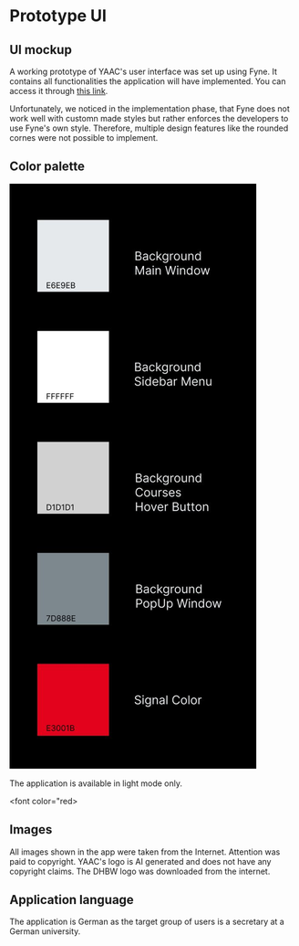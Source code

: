 # Prototype UI
<!--
1. Dient der Abstimmung mit dem Nutzer
2. Bildet Abläufe in der Bedienung ab
3. Unterstützt bei der System Analyse(!)
4. Komplexität reicht von Zeichnung bis hin zu UI First Ansätzen
-->
## UI mockup
A working prototype of YAAC's user interface was set up using Fyne. It contains all functionalities the application will have implemented. You can access it through [this link](https://www.figma.com/file/LafaEbsEgrPlpfGFD248Ht/Eva?type=design&node-id=0-1&mode=design&t=WLknTuXN0PHTvYjs-0).

Unfortunately, we noticed in the implementation phase, that Fyne does not work well with customn made styles but rather enforces the developers to use Fyne's own style. Therefore, multiple design features like the rounded cornes were not possible to implement.

## Color palette

![Color Palette](/Assets/ColorPalette.png)

The application is available in light mode only.


<font color="red>

## Images

All images shown in the app were taken from the Internet. Attention was paid to copyright. <!-- In this case, the creator insists on being named in the imprint under the settings tab. The images should also not be used commercially and may not be modified. All of the above has been observed to the best of our knowledge and belief.-->
YAAC's logo is AI generated and does not have any copyright claims.
The DHBW logo was downloaded from the internet.

</font>

## Application language

The application is German as the target group of users is a secretary at a German university.

<!--
User-Centric Design: Put the user at the center of the design process. Understand their needs, preferences, and pain points through user research, surveys, and feedback mechanisms.
Simplify Navigation: Keep the navigation simple and intuitive. Use clear and descriptive labels for menus, buttons, and links. Organize content logically to help users find what they need quickly.
Consistent Interface: Maintain consistency throughout the application interface. Use consistent layouts, colors, fonts, and styles to create a cohesive and familiar user experience across all screens.
Clear Visual Hierarchy: Design with a clear visual hierarchy to guide users' attention to the most important elements on the screen. Use size, color, contrast, and spacing to differentiate between different levels of importance.
Minimalism: Embrace minimalism in design to reduce clutter and distractions. Focus on essential elements and remove unnecessary features or information that can overwhelm users.
Responsive Design: Ensure that the application is responsive and adapts seamlessly to different screen sizes and devices. Prioritize mobile optimization to accommodate users who access the application on smartphones and tablets.
Feedback and Affordances: Provide immediate feedback to user actions to confirm that their interactions are registered. Use visual cues such as animations, tooltips, and progress indicators to indicate the outcome of user actions. Incorporate intuitive affordances to suggest how users can interact with interface elements.
User Assistance and Onboarding: Offer clear instructions and assistance to help users understand how to use the application effectively. Implement onboarding tutorials, tooltips, contextual help, and documentation to onboard new users and support existing ones.
Accessibility: Design the application with accessibility in mind to ensure that users with disabilities can access and use it effectively. Follow accessibility guidelines and standards such as WCAG (Web Content Accessibility Guidelines) to make the application inclusive for all users.
Iterative Testing and Improvement: Conduct usability testing with real users throughout the design and development process. Gather feedback, observe user behavior, and iterate on the design to address usability issues and improve the overall user experience.-->